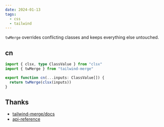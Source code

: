```yaml
---
date: 2024-01-13
tags:
  - css
  - tailwind
---
```


`twMerge` overrides conflicting classes and keeps everything else untouched. 

## cn

```ts
import { clsx, type ClassValue } from "clsx"
import { twMerge } from "tailwind-merge"

export function cn(...inputs: ClassValue[]) {
  return twMerge(clsx(inputs))
}
```


## Thanks

- [tailwind-merge/docs](https://github.com/dcastil/tailwind-merge/blob/v2.2.0/docs/what-is-it-for.md)
- [api-reference](https://github.com/dcastil/tailwind-merge/blob/v2.2.0/docs/api-reference.md)